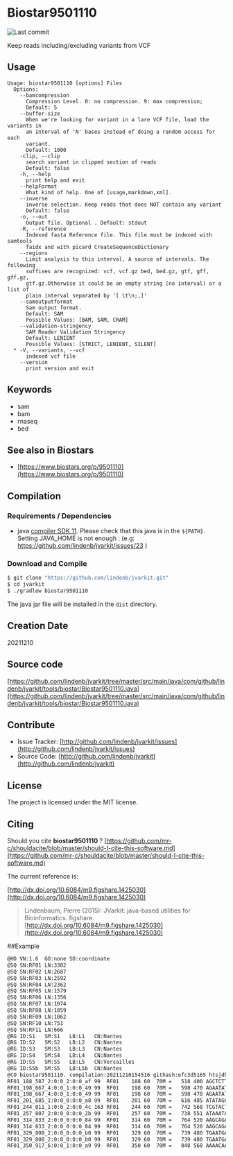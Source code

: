 # Biostar9501110

![Last commit](https://img.shields.io/github/last-commit/lindenb/jvarkit.png)

Keep reads including/excluding variants from VCF


## Usage

```
Usage: biostar9501110 [options] Files
  Options:
    --bamcompression
      Compression Level. 0: no compression. 9: max compression;
      Default: 5
    --buffer-size
      When we're looking for variant in a lare VCF file, load the variants in 
      an interval of 'N' bases instead of doing a random access for each 
      variant. 
      Default: 1000
    -clip, --clip
      search variant in clipped section of reads
      Default: false
    -h, --help
      print help and exit
    --helpFormat
      What kind of help. One of [usage,markdown,xml].
    --inverse
      inverse selection. Keep reads that does NOT contain any variant
      Default: false
    -o, --out
      Output file. Optional . Default: stdout
    -R, --reference
      Indexed fasta Reference file. This file must be indexed with samtools 
      faidx and with picard CreateSequenceDictionary
    --regions
      Limit analysis to this interval. A source of intervals. The following 
      suffixes are recognized: vcf, vcf.gz bed, bed.gz, gtf, gff, gff.gz, 
      gtf.gz.Otherwise it could be an empty string (no interval) or a list of 
      plain interval separated by '[ \t\n;,]'
    --samoutputformat
      Sam output format.
      Default: SAM
      Possible Values: [BAM, SAM, CRAM]
    --validation-stringency
      SAM Reader Validation Stringency
      Default: LENIENT
      Possible Values: [STRICT, LENIENT, SILENT]
  * -V, --variants, --vcf
      indexed vcf file
    --version
      print version and exit

```


## Keywords

 * sam
 * bam
 * rnaseq
 * bed



## See also in Biostars

 * [https://www.biostars.org/p/9501110](https://www.biostars.org/p/9501110)


## Compilation

### Requirements / Dependencies

* java [compiler SDK 11](https://jdk.java.net/11/). Please check that this java is in the `${PATH}`. Setting JAVA_HOME is not enough : (e.g: https://github.com/lindenb/jvarkit/issues/23 )


### Download and Compile

```bash
$ git clone "https://github.com/lindenb/jvarkit.git"
$ cd jvarkit
$ ./gradlew biostar9501110
```

The java jar file will be installed in the `dist` directory.


## Creation Date

20211210

## Source code 

[https://github.com/lindenb/jvarkit/tree/master/src/main/java/com/github/lindenb/jvarkit/tools/biostar/Biostar9501110.java](https://github.com/lindenb/jvarkit/tree/master/src/main/java/com/github/lindenb/jvarkit/tools/biostar/Biostar9501110.java)


## Contribute

- Issue Tracker: [http://github.com/lindenb/jvarkit/issues](http://github.com/lindenb/jvarkit/issues)
- Source Code: [http://github.com/lindenb/jvarkit](http://github.com/lindenb/jvarkit)

## License

The project is licensed under the MIT license.

## Citing

Should you cite **biostar9501110** ? [https://github.com/mr-c/shouldacite/blob/master/should-I-cite-this-software.md](https://github.com/mr-c/shouldacite/blob/master/should-I-cite-this-software.md)

The current reference is:

[http://dx.doi.org/10.6084/m9.figshare.1425030](http://dx.doi.org/10.6084/m9.figshare.1425030)

> Lindenbaum, Pierre (2015): JVarkit: java-based utilities for Bioinformatics. figshare.
> [http://dx.doi.org/10.6084/m9.figshare.1425030](http://dx.doi.org/10.6084/m9.figshare.1425030)


##Example

```bash
@HD	VN:1.6	GO:none	SO:coordinate
@SQ	SN:RF01	LN:3302
@SQ	SN:RF02	LN:2687
@SQ	SN:RF03	LN:2592
@SQ	SN:RF04	LN:2362
@SQ	SN:RF05	LN:1579
@SQ	SN:RF06	LN:1356
@SQ	SN:RF07	LN:1074
@SQ	SN:RF08	LN:1059
@SQ	SN:RF09	LN:1062
@SQ	SN:RF10	LN:751
@SQ	SN:RF11	LN:666
@RG	ID:S1	SM:S1	LB:L1	CN:Nantes
@RG	ID:S2	SM:S2	LB:L2	CN:Nantes
@RG	ID:S3	SM:S3	LB:L3	CN:Nantes
@RG	ID:S4	SM:S4	LB:L4	CN:Nantes
@RG	ID:S5	SM:S5	LB:L5	CN:Versailles
@RG	ID:S5b	SM:S5	LB:L5b	CN:Nantes
@CO	biostar9501110. compilation:20211210154516 githash:efc3d5165 htsjdk:2.24.1 date:20211210155226. cmd:-V src/test/resources/rotavirus_rf.freebayes.vcf.gz src/test/resources/S1.bam src/test/resources/S2.bam src/test/resources/S3.bam src/test/resources/S4.bam src/test/resources/S5.bam
RF01_188_587_2:0:0_2:0:0_af	99	RF01	188	60	70M	=	518	400	AGCTCTTAGTTGAATATAGCGATGTTATGGAGAATGCCACACTGTTGTCAATATTCTCGTACTCTTATGA	2222222222222222222222222222222222222222222222222222222222222222222222	RG:Z:S4	NM:i:2	AS:i:60	XS:i:0
RF01_198_667_4:0:0_1:0:0_49	99	RF01	198	60	70M	=	598	470	AGAATATAGCGATGTTATGGAGAATGCCACACTGTTGTCAATATTCTCGAACTCTTATGATAAATATAAG	2222222222222222222222222222222222222222222222222222222222222222222222	RG:Z:S2	NM:i:4	AS:i:58	XS:i:0
RF01_198_667_4:0:0_1:0:0_49	99	RF01	198	60	70M	=	598	470	AGAATATAGCGATGTTATGGAGAATGCCACACTGTTGTCAATATTCTCGAACTCTTATGATAAATATAAG	2222222222222222222222222222222222222222222222222222222222222222222222	RG:Z:S3	NM:i:4	AS:i:58	XS:i:0
RF01_201_685_1:0:0_0:0:0_a8	99	RF01	201	60	70M	=	616	485	ATATAGCGATGTTATGGAGAATGCCACACTGTTGTCAATATTCTCGTACTCTTATGATAAATATAACGCT	2222222222222222222222222222222222222222222222222222222222222222222222	RG:Z:S4	NM:i:1	AS:i:65	XS:i:0
RF01_244_811_1:0:0_2:0:0_4c	163	RF01	244	60	70M	=	742	568	TCGTACTCTTATGATAAATATAACGCTGTTGAAAGGCAATTAGTAAAATATGCAAAAGGTAAGCCGCTAG	2222222222222222222222222222222222222222222222222222222222222222222222	RG:Z:S5b	NM:i:1	AS:i:65	XS:i:0
RF01_257_807_2:0:0_0:0:0_2b	99	RF01	257	60	70M	=	738	551	ATAAATATAACGCTGTTGAAAGGCAATTAGTAAAATATGCAAAAGGTAAGCCGGTAGAAGCAGATTTGAC	2222222222222222222222222222222222222222222222222222222222222222222222	RG:Z:S5	NM:i:2	AS:i:60	XS:i:0
RF01_314_833_2:0:0_0:0:0_84	99	RF01	314	60	70M	=	764	520	AAGCAGATTTGAGAGTGAATGAGTTGGATTATGAAAATAACAAGATAACATCTGAACATTTCCCAACAGC	2222222222222222222222222222222222222222222222222222222222222222222222	RG:Z:S2	NM:i:2	AS:i:60	XS:i:0
RF01_314_833_2:0:0_0:0:0_84	99	RF01	314	60	70M	=	764	520	AAGCAGATTTGAGAGTGAATGAGTTGGATTATGAAAATAACAAGATAACATCTGAACATTTCCCAACAGC	2222222222222222222222222222222222222222222222222222222222222222222222	RG:Z:S3	NM:i:2	AS:i:60	XS:i:0
RF01_329_808_2:0:0_0:0:0_b0	99	RF01	329	60	70M	=	739	480	TGAATGAGTTGGATTATGAAAAAAACAAGATAACATCTGAACTTTTCCCAACAGCAGAGGAATAAACTGA	2222222222222222222222222222222222222222222222222222222222222222222222	RG:Z:S3	NM:i:2	AS:i:60	XS:i:0
RF01_329_808_2:0:0_0:0:0_b0	99	RF01	329	60	70M	=	739	480	TGAATGAGTTGGATTATGAAAAAAACAAGATAACATCTGAACTTTTCCCAACAGCAGAGGAATAAACTGA	2222222222222222222222222222222222222222222222222222222222222222222222	RG:Z:S2	NM:i:2	AS:i:60	XS:i:0
RF01_350_917_6:0:0_1:0:0_a9	99	RF01	350	60	70M	=	848	568	AAAACAAGAAAACATGTGAACTTTTCCGAACAGCAGAGGAATATACTGAATCATTTATGGATCCAGCAAT	2222222222222222222222222222222222222222222222222222222222222222222222	RG:Z:S2	NM:i:6	AS:i:43	XS:i:0
```

